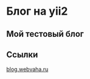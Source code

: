 Блог на yii2
============================

Мой тестовый блог
-----------------------------------

Ссылки
-----------------------------------
[blog.webvaha.ru](https://blog.webvaha.ru)